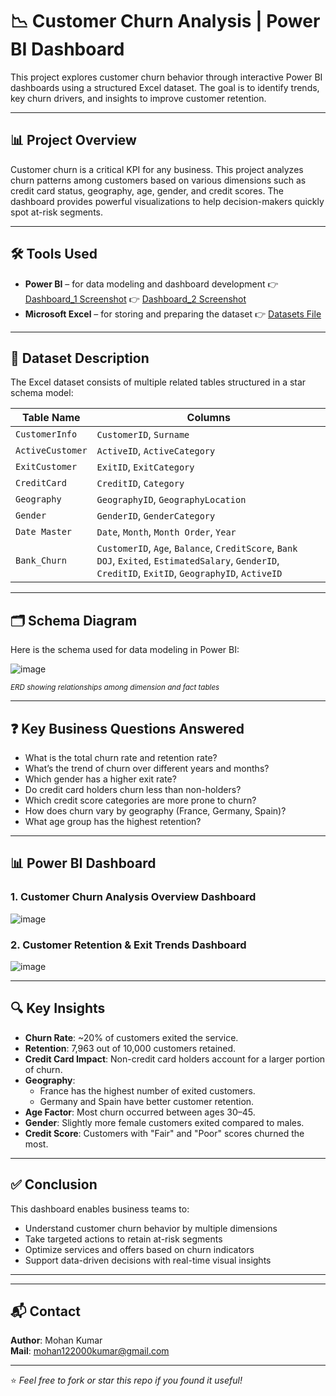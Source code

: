 # 📉 Customer Churn Analysis | Power BI Dashboard

This project explores customer churn behavior through interactive Power BI dashboards using a structured Excel dataset. The goal is to identify trends, key churn drivers, and insights to improve customer retention.

---

## 📊 Project Overview

Customer churn is a critical KPI for any business. This project analyzes churn patterns among customers based on various dimensions such as credit card status, geography, age, gender, and credit scores. The dashboard provides powerful visualizations to help decision-makers quickly spot at-risk segments.

---

## 🛠️ Tools Used

- **Power BI** – for data modeling and dashboard development
👉 [Dashboard_1 Screenshot](./Dashboard_1.png)
👉 [Dashboard_2 Screenshot](./Dashboard_2.png)
- **Microsoft Excel** – for storing and preparing the dataset
👉 [Datasets File](./DataSet/)

---

## 📂 Dataset Description

The Excel dataset consists of multiple related tables structured in a star schema model:

| Table Name        | Columns                                           |
|------------------|----------------------------------------------------|
| `CustomerInfo`    | `CustomerID`, `Surname`                           |
| `ActiveCustomer`  | `ActiveID`, `ActiveCategory`                      |
| `ExitCustomer`    | `ExitID`, `ExitCategory`                          |
| `CreditCard`      | `CreditID`, `Category`                            |
| `Geography`       | `GeographyID`, `GeographyLocation`               |
| `Gender`          | `GenderID`, `GenderCategory`                      |
| `Date Master`     | `Date`, `Month`, `Month Order`, `Year`           |
| `Bank_Churn`      | `CustomerID`, `Age`, `Balance`, `CreditScore`, `Bank DOJ`, `Exited`, `EstimatedSalary`, `GenderID`, `CreditID`, `ExitID`, `GeographyID`, `ActiveID`

---

## 🗂️ Schema Diagram

Here is the schema used for data modeling in Power BI:

![image](https://github.com/user-attachments/assets/02336bf6-d2bf-4cfa-84dc-0357ed8ff0c3)

 
<sup>*ERD showing relationships among dimension and fact tables*</sup>

---

## ❓ Key Business Questions Answered

- What is the total churn rate and retention rate?
- What’s the trend of churn over different years and months?
- Which gender has a higher exit rate?
- Do credit card holders churn less than non-holders?
- Which credit score categories are more prone to churn?
- How does churn vary by geography (France, Germany, Spain)?
- What age group has the highest retention?

---

## 📊 Power BI Dashboard

### 1. **Customer Churn Analysis Overview Dashboard**

![image](https://github.com/user-attachments/assets/2fb36cde-c16f-4d2b-a03e-f8bf66609695)


### 2. **Customer Retention & Exit Trends Dashboard**

![image](https://github.com/user-attachments/assets/7737a2f2-7b51-4bd3-9e80-0c76470e9312)


---

## 🔍 Key Insights

- **Churn Rate**: ~20% of customers exited the service.
- **Retention**: 7,963 out of 10,000 customers retained.
- **Credit Card Impact**: Non-credit card holders account for a larger portion of churn.
- **Geography**:
  - France has the highest number of exited customers.
  - Germany and Spain have better customer retention.
- **Age Factor**: Most churn occurred between ages 30–45.
- **Gender**: Slightly more female customers exited compared to males.
- **Credit Score**: Customers with "Fair" and "Poor" scores churned the most.

---

## ✅ Conclusion

This dashboard enables business teams to:

- Understand customer churn behavior by multiple dimensions  
- Take targeted actions to retain at-risk segments  
- Optimize services and offers based on churn indicators  
- Support data-driven decisions with real-time visual insights

---

---

## 📬 Contact

**Author**: Mohan Kumar  
**Mail**: mohan122000kumar@gmail.com

---

⭐ *Feel free to fork or star this repo if you found it useful!*

